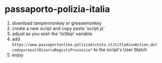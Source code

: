 # passaporto-polizia-italia


1. download tampermonkey or greasemonkey
1. create a new script and copy paste 'script.js'
1. adjust as you wish the 'toSkip' variable
1. add `https://www.passaportonline.poliziadistato.it/CittadinoAction.do?codop=resultRicercaRegistiProvincia*` to the script's User Match
1. enjoy
